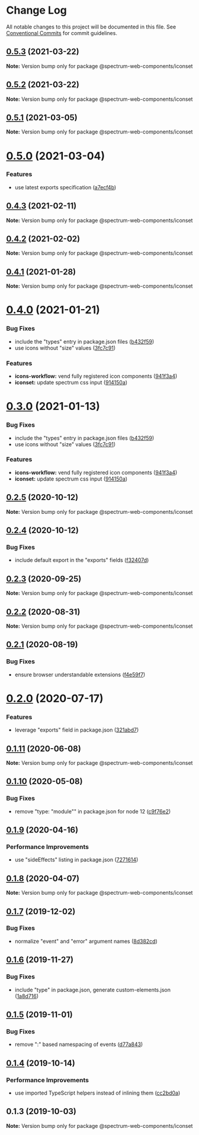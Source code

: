 # Change Log

All notable changes to this project will be documented in this file.
See [Conventional Commits](https://conventionalcommits.org) for commit guidelines.

## [0.5.3](https://github.com/adobe/spectrum-web-components/compare/@spectrum-web-components/iconset@0.5.2...@spectrum-web-components/iconset@0.5.3) (2021-03-22)

**Note:** Version bump only for package @spectrum-web-components/iconset

## [0.5.2](https://github.com/adobe/spectrum-web-components/compare/@spectrum-web-components/iconset@0.5.1...@spectrum-web-components/iconset@0.5.2) (2021-03-22)

**Note:** Version bump only for package @spectrum-web-components/iconset

## [0.5.1](https://github.com/adobe/spectrum-web-components/compare/@spectrum-web-components/iconset@0.5.0...@spectrum-web-components/iconset@0.5.1) (2021-03-05)

**Note:** Version bump only for package @spectrum-web-components/iconset

# [0.5.0](https://github.com/adobe/spectrum-web-components/compare/@spectrum-web-components/iconset@0.4.3...@spectrum-web-components/iconset@0.5.0) (2021-03-04)

### Features

-   use latest exports specification ([a7ecf4b](https://github.com/adobe/spectrum-web-components/commit/a7ecf4b6da7996f36a8a89f62cc2384709497008))

## [0.4.3](https://github.com/adobe/spectrum-web-components/compare/@spectrum-web-components/iconset@0.4.2...@spectrum-web-components/iconset@0.4.3) (2021-02-11)

**Note:** Version bump only for package @spectrum-web-components/iconset

## [0.4.2](https://github.com/adobe/spectrum-web-components/compare/@spectrum-web-components/iconset@0.4.1...@spectrum-web-components/iconset@0.4.2) (2021-02-02)

**Note:** Version bump only for package @spectrum-web-components/iconset

## [0.4.1](https://github.com/adobe/spectrum-web-components/compare/@spectrum-web-components/iconset@0.4.0...@spectrum-web-components/iconset@0.4.1) (2021-01-28)

**Note:** Version bump only for package @spectrum-web-components/iconset

# [0.4.0](https://github.com/adobe/spectrum-web-components/compare/@spectrum-web-components/iconset@0.2.5...@spectrum-web-components/iconset@0.4.0) (2021-01-21)

### Bug Fixes

-   include the "types" entry in package.json files ([b432f59](https://github.com/adobe/spectrum-web-components/commit/b432f5982b3b79f80af12f6d0312cbe2285e608b))
-   use icons without "size" values ([3fc7c91](https://github.com/adobe/spectrum-web-components/commit/3fc7c91713793a928082eae15fc3d9dec638a31a))

### Features

-   **icons-workflow:** vend fully registered icon components ([941f3a4](https://github.com/adobe/spectrum-web-components/commit/941f3a41486fbd49eca0805fb63383f63313e71e))
-   **iconset:** update spectrum css input ([914150a](https://github.com/adobe/spectrum-web-components/commit/914150a60e9e123ee68e9a26c8a72653846cd3ea))

# [0.3.0](https://github.com/adobe/spectrum-web-components/compare/@spectrum-web-components/iconset@0.2.5...@spectrum-web-components/iconset@0.3.0) (2021-01-13)

### Bug Fixes

-   include the "types" entry in package.json files ([b432f59](https://github.com/adobe/spectrum-web-components/commit/b432f5982b3b79f80af12f6d0312cbe2285e608b))
-   use icons without "size" values ([3fc7c91](https://github.com/adobe/spectrum-web-components/commit/3fc7c91713793a928082eae15fc3d9dec638a31a))

### Features

-   **icons-workflow:** vend fully registered icon components ([941f3a4](https://github.com/adobe/spectrum-web-components/commit/941f3a41486fbd49eca0805fb63383f63313e71e))
-   **iconset:** update spectrum css input ([914150a](https://github.com/adobe/spectrum-web-components/commit/914150a60e9e123ee68e9a26c8a72653846cd3ea))

## [0.2.5](https://github.com/adobe/spectrum-web-components/compare/@spectrum-web-components/iconset@0.2.4...@spectrum-web-components/iconset@0.2.5) (2020-10-12)

**Note:** Version bump only for package @spectrum-web-components/iconset

## [0.2.4](https://github.com/adobe/spectrum-web-components/compare/@spectrum-web-components/iconset@0.2.3...@spectrum-web-components/iconset@0.2.4) (2020-10-12)

### Bug Fixes

-   include default export in the "exports" fields ([f32407d](https://github.com/adobe/spectrum-web-components/commit/f32407d7bbfd18e72c35b6f27740549e79957858))

## [0.2.3](https://github.com/adobe/spectrum-web-components/compare/@spectrum-web-components/iconset@0.2.2...@spectrum-web-components/iconset@0.2.3) (2020-09-25)

**Note:** Version bump only for package @spectrum-web-components/iconset

## [0.2.2](https://github.com/adobe/spectrum-web-components/compare/@spectrum-web-components/iconset@0.2.1...@spectrum-web-components/iconset@0.2.2) (2020-08-31)

**Note:** Version bump only for package @spectrum-web-components/iconset

## [0.2.1](https://github.com/adobe/spectrum-web-components/compare/@spectrum-web-components/iconset@0.2.0...@spectrum-web-components/iconset@0.2.1) (2020-08-19)

### Bug Fixes

-   ensure browser understandable extensions ([f4e59f7](https://github.com/adobe/spectrum-web-components/commit/f4e59f76f86369593810463c6406565e28ad97e9))

# [0.2.0](https://github.com/adobe/spectrum-web-components/compare/@spectrum-web-components/iconset@0.1.11...@spectrum-web-components/iconset@0.2.0) (2020-07-17)

### Features

-   leverage "exports" field in package.json ([321abd7](https://github.com/adobe/spectrum-web-components/commit/321abd7b7e78ccd9157cff75a1fa3dbd06e81f79))

## [0.1.11](https://github.com/adobe/spectrum-web-components/compare/@spectrum-web-components/iconset@0.1.10...@spectrum-web-components/iconset@0.1.11) (2020-06-08)

**Note:** Version bump only for package @spectrum-web-components/iconset

## [0.1.10](https://github.com/adobe/spectrum-web-components/compare/@spectrum-web-components/iconset@0.1.9...@spectrum-web-components/iconset@0.1.10) (2020-05-08)

### Bug Fixes

-   remove "type: "module"" in package.json for node 12 ([c9f76e2](https://github.com/adobe/spectrum-web-components/commit/c9f76e21e24bb844466158fe96512ab19c37c5a9))

## [0.1.9](https://github.com/adobe/spectrum-web-components/compare/@spectrum-web-components/iconset@0.1.8...@spectrum-web-components/iconset@0.1.9) (2020-04-16)

### Performance Improvements

-   use "sideEffects" listing in package.json ([7271614](https://github.com/adobe/spectrum-web-components/commit/7271614c0ca3ccf3566583bb59467eb15a6199cd))

## [0.1.8](https://github.com/adobe/spectrum-web-components/compare/@spectrum-web-components/iconset@0.1.7...@spectrum-web-components/iconset@0.1.8) (2020-04-07)

**Note:** Version bump only for package @spectrum-web-components/iconset

## [0.1.7](https://github.com/adobe/spectrum-web-components/compare/@spectrum-web-components/iconset@0.1.6...@spectrum-web-components/iconset@0.1.7) (2019-12-02)

### Bug Fixes

-   normalize "event" and "error" argument names ([8d382cd](https://github.com/adobe/spectrum-web-components/commit/8d382cd))

## [0.1.6](https://github.com/adobe/spectrum-web-components/compare/@spectrum-web-components/iconset@0.1.5...@spectrum-web-components/iconset@0.1.6) (2019-11-27)

### Bug Fixes

-   include "type" in package.json, generate custom-elements.json ([1a8d716](https://github.com/adobe/spectrum-web-components/commit/1a8d716))

## [0.1.5](https://github.com/adobe/spectrum-web-components/compare/@spectrum-web-components/iconset@0.1.4...@spectrum-web-components/iconset@0.1.5) (2019-11-01)

### Bug Fixes

-   remove ":" based namespacing of events ([d77a843](https://github.com/adobe/spectrum-web-components/commit/d77a843))

## [0.1.4](https://github.com/adobe/spectrum-web-components/compare/@spectrum-web-components/iconset@0.1.3...@spectrum-web-components/iconset@0.1.4) (2019-10-14)

### Performance Improvements

-   use imported TypeScript helpers instead of inlining them ([cc2bd0a](https://github.com/adobe/spectrum-web-components/commit/cc2bd0a))

## 0.1.3 (2019-10-03)

**Note:** Version bump only for package @spectrum-web-components/iconset

